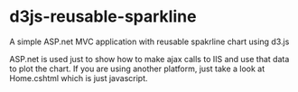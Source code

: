 d3js-reusable-sparkline
=======================

A simple ASP.net MVC application with reusable spakrline chart using d3.js

ASP.net is used just to show how to make ajax calls to IIS and use that data to plot the chart. If you are using another platform, just take a look at Home.cshtml which is just javascript.
